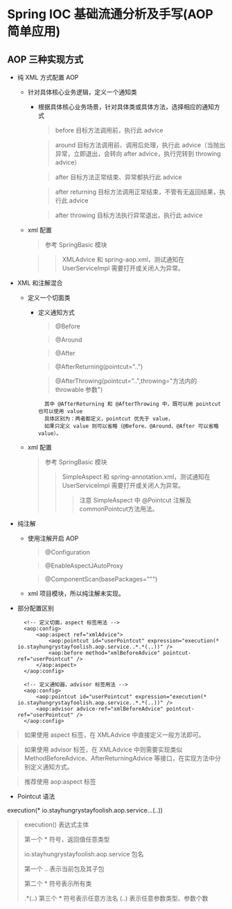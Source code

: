 # Spring IOC 基础流通分析及手写(AOP 简单应用)

## AOP 三种实现方式

- 纯 XML 方式配置 AOP
    
    - 针对具体核心业务逻辑，定义一个通知类
        
        - 根据具体核心业务场景，针对具体类或具体方法，选择相应的通知方式
        
            > before 目标方法调用前，执行此 advice
                                            
            > around 目标方法调用前、调用后处理，执行此 advice（当抛出异常，立即退出，会转向 after advice，执行完转到 throwing advice）
            
            > after 目标方法正常结束、异常都执行此 advice
                                                                                                                                                                                                                          
            > after returning 目标方法调用正常结束，不管有无返回结果，执行此 advice
                                                                                                                                                                                                                          
            > after throwing 目标方法执行异常退出，执行此 advice
                                                                                                                                                                                                                                                                                                                                                                                                                                                                                                                                                                                                                                                                                                                                                                                                                        
    - xml 配置                                                                                                                                                                                                                                                                                                                                                                                                                                                                                                                                                                                                                                                                                                                                                                                                                        
        
        > 参考 SpringBasic 模块
                                                                                                                                                                                                                                                                                                                                                                                                                                                                                                                                                                                                                                                                                                                                                                                                                                                  
        >> XMLAdvice 和 spring-aop.xml，测试通知在 UserServiceImpl 需要打开或关闭人为异常。


- XML 和注解混合

    - 定义一个切面类
    
        - 定义通知方式
            
            > @Before
                                  
            > @Around
                                                                                           
            > @After
                                                                                                                                                                                                             
            > @AfterReturning(pointcut="..")
                                                                                                                                                                                                                                                                                                                                                                                                                                                
            > @AfterThrowing(pointcut="..",throwing="方法内的 throwable 参数")
                                                                                                                                                                                                                                                                                                                                                                                                                                                                                                                                                                                                                                                                                                                                                                                                                                                                                                                                              
                其中 @AfterReturning 和 @AfterThrowing 中，既可以用 pointcut 也可以使用 value
                具体区别为：两者都定义，pointcut 优先于 value，
                如果只定义 value 则可以省略（@Before、@Around、@After 可以省略 value）。
                
    - xml 配置
    
        > 参考 SpringBasic 模块
        >> SimpleAspect 和 spring-annotation.xml，测试通知在 UserServiceImpl 需要打开或关闭人为异常。
        >>> 注意 SimpleAspect 中 @Pointcut 注解及commonPointcut方法用法。                                                                                                                                                                                                                                                                                                                                                                                                                                                                                                                                                                                                                                                                                                                                                                                                                                                                                                                                                             

- 纯注解

    - 使用注解开启 AOP 
    
        > @Configuration
                           
        > @EnableAspectJAutoProxy
                                                                                
        > @ComponentScan(basePackages=""")

    - xml 项目模块，所以纯注解未实现。

- 部分配置区别

        <!-- 定义切面，aspect 标签用法 -->
        <aop:config>
            <aop:aspect ref="xmlAdvice">
                <aop:pointcut id="userPointcut" expression="execution(* io.stayhungrystayfoolish.aop.service..*.*(..))" />
                <aop:before method="xmlBeforeAdvice" pointcut-ref="userPointcut" />
            </aop:aspect>  
        </aop:config>
        
        <!-- 定义通知器，advisor 标签用法 -->                      
        <aop:config>
            <aop:pointcut id="userPointcut" expression="execution(* io.stayhungrystayfoolish.aop.service..*.*(..))" />
            <aop:advisor advice-ref="xmlBeforeAdvice" pointcut-ref="userPointcut" />
        </aop:config>
        
        
> 如果使用 aspect 标签，在 XMLAdvice 中直接定义一般方法即可。
        
> 如果使用 advisor 标签，在 XMLAdvice 中则需要实现类似 MethodBeforeAdvice、AfterReturningAdvice 等接口，在实现方法中分别定义通知方式。 

> 推荐使用 aop:aspect 标签       

- Pointcut 语法

execution(* io.stayhungrystayfoolish.aop.service..*.*(..))

> execution() 表达式主体
>
> 第一个 * 符号，返回值任意类型
>
> io.stayhungrystayfoolish.aop.service 包名
>
> 第一个 .. 表示当前包及其子包
>
> 第二个 * 符号表示所有类
>
> .*(..)  第三个 * 符号表示任意方法名 (..) 表示任意参数类型、参数个数
